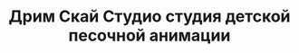 ---
title: Дрим Скай Студио студия детской песочной анимации
address: 'г. Запорожье, ул. Красная, 23 (ДК им. Шевченко) '
phone:
  - (095) 230-11-02
  - (068) 979-54-07
url: 'http://dream-sky.wix.com'
about: ''
searchTitle: >-
  Дрим Скай Студио студия детской песочной анимации, г. Запорожье, ул. Красная,
  23
tags:
  - Художественные школы
geometry:
  location:
    lat: 47.8188468
    lng: 35.1937262
  viewport:
    northeast:
      lat: 47.82019578029149
      lng: 35.1950751802915
    southwest:
      lat: 47.81749781970849
      lng: 35.1923772197085
place_id: >-
  EkBDaGVydm9uYSBTdCwgMjMsIFphcG9yaXpoemhpYSwgWmFwb3JpeidrYSBvYmxhc3QsIFVrcmFpbmUsIDY5MDAwIhoSGAoUChIJ1X-N_t5d3EARvBHEk4th2mcQFw

---